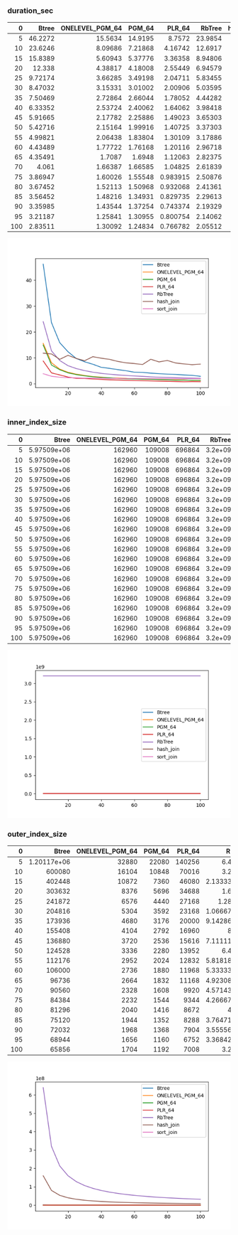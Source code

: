 ### duration_sec

|   0 |    Btree |   ONELEVEL_PGM_64 |   PGM_64 |   PLR_64 |   RbTree |   hash_join |   sort_join |
|----:|---------:|------------------:|---------:|---------:|---------:|------------:|------------:|
|   5 | 46.2272  |          15.5634  | 14.9195  | 8.7572   | 23.9854  |    11.7958  |     3.84788 |
|  10 | 23.6246  |           8.09686 |  7.21868 | 4.16742  | 12.6917  |    11.4877  |     2.85802 |
|  15 | 15.8389  |           5.60943 |  5.37776 | 3.36358  |  8.94806 |     9.40484 |     2.48776 |
|  20 | 12.338   |           4.38817 |  4.18008 | 2.55449  |  6.94579 |    10.9515  |     2.29145 |
|  25 |  9.72174 |           3.66285 |  3.49198 | 2.04711  |  5.83455 |     9.75769 |     2.24089 |
|  30 |  8.47032 |           3.15331 |  3.01002 | 2.00906  |  5.03595 |     8.85552 |     2.12736 |
|  35 |  7.50469 |           2.72864 |  2.66044 | 1.78052  |  4.44282 |    10.4283  |     2.1464  |
|  40 |  6.33352 |           2.53724 |  2.40062 | 1.64062  |  3.98418 |     9.85092 |     2.09618 |
|  45 |  5.91665 |           2.17782 |  2.25886 | 1.49023  |  3.65303 |     9.40229 |     2.00957 |
|  50 |  5.42716 |           2.15164 |  1.99916 | 1.40725  |  3.37303 |     8.60774 |     2.00552 |
|  55 |  4.99821 |           2.06438 |  1.83804 | 1.30109  |  3.17886 |     8.04842 |     1.97    |
|  60 |  4.43489 |           1.77722 |  1.76168 | 1.20116  |  2.96718 |     7.78636 |     1.98027 |
|  65 |  4.35491 |           1.7087  |  1.6948  | 1.12063  |  2.82375 |     7.38797 |     1.96308 |
|  70 |  4.061   |           1.66387 |  1.66585 | 1.04825  |  2.61839 |     9.42779 |     1.94919 |
|  75 |  3.86947 |           1.60026 |  1.55548 | 0.983915 |  2.50876 |     8.41002 |     1.95757 |
|  80 |  3.67452 |           1.52113 |  1.50968 | 0.932068 |  2.41361 |     8.96572 |     1.93854 |
|  85 |  3.56452 |           1.48216 |  1.34931 | 0.829735 |  2.29613 |     7.99872 |     1.93746 |
|  90 |  3.35985 |           1.43544 |  1.37254 | 0.743374 |  2.19329 |     7.64295 |     1.91513 |
|  95 |  3.21187 |           1.25841 |  1.30955 | 0.800754 |  2.14062 |     7.32415 |     1.93293 |
| 100 |  2.83511 |           1.30092 |  1.24834 | 0.766782 |  2.05512 |     7.55442 |     1.91444 |

![duration_sec.png](duration_sec.png)

### inner_index_size

|   0 |       Btree |   ONELEVEL_PGM_64 |   PGM_64 |   PLR_64 |   RbTree |   hash_join |   sort_join |
|----:|------------:|------------------:|---------:|---------:|---------:|------------:|------------:|
|   5 | 5.97509e+06 |            162960 |   109008 |   696864 |  3.2e+09 |         nan |         nan |
|  10 | 5.97509e+06 |            162960 |   109008 |   696864 |  3.2e+09 |         nan |         nan |
|  15 | 5.97509e+06 |            162960 |   109008 |   696864 |  3.2e+09 |         nan |         nan |
|  20 | 5.97509e+06 |            162960 |   109008 |   696864 |  3.2e+09 |         nan |         nan |
|  25 | 5.97509e+06 |            162960 |   109008 |   696864 |  3.2e+09 |         nan |         nan |
|  30 | 5.97509e+06 |            162960 |   109008 |   696864 |  3.2e+09 |         nan |         nan |
|  35 | 5.97509e+06 |            162960 |   109008 |   696864 |  3.2e+09 |         nan |         nan |
|  40 | 5.97509e+06 |            162960 |   109008 |   696864 |  3.2e+09 |         nan |         nan |
|  45 | 5.97509e+06 |            162960 |   109008 |   696864 |  3.2e+09 |         nan |         nan |
|  50 | 5.97509e+06 |            162960 |   109008 |   696864 |  3.2e+09 |         nan |         nan |
|  55 | 5.97509e+06 |            162960 |   109008 |   696864 |  3.2e+09 |         nan |         nan |
|  60 | 5.97509e+06 |            162960 |   109008 |   696864 |  3.2e+09 |         nan |         nan |
|  65 | 5.97509e+06 |            162960 |   109008 |   696864 |  3.2e+09 |         nan |         nan |
|  70 | 5.97509e+06 |            162960 |   109008 |   696864 |  3.2e+09 |         nan |         nan |
|  75 | 5.97509e+06 |            162960 |   109008 |   696864 |  3.2e+09 |         nan |         nan |
|  80 | 5.97509e+06 |            162960 |   109008 |   696864 |  3.2e+09 |         nan |         nan |
|  85 | 5.97509e+06 |            162960 |   109008 |   696864 |  3.2e+09 |         nan |         nan |
|  90 | 5.97509e+06 |            162960 |   109008 |   696864 |  3.2e+09 |         nan |         nan |
|  95 | 5.97509e+06 |            162960 |   109008 |   696864 |  3.2e+09 |         nan |         nan |
| 100 | 5.97509e+06 |            162960 |   109008 |   696864 |  3.2e+09 |         nan |         nan |

![inner_index_size.png](inner_index_size.png)

### outer_index_size

|   0 |            Btree |   ONELEVEL_PGM_64 |   PGM_64 |   PLR_64 |      RbTree |   hash_join |   sort_join |
|----:|-----------------:|------------------:|---------:|---------:|------------:|------------:|------------:|
|   5 |      1.20117e+06 |             32880 |    22080 |   140256 | 6.4e+08     | 1.6e+08     |         nan |
|  10 | 600080           |             16104 |    10848 |    70016 | 3.2e+08     | 8e+07       |         nan |
|  15 | 402448           |             10872 |     7360 |    46080 | 2.13333e+08 | 5.33333e+07 |         nan |
|  20 | 303632           |              8376 |     5696 |    34688 | 1.6e+08     | 4e+07       |         nan |
|  25 | 241872           |              6576 |     4440 |    27168 | 1.28e+08    | 3.2e+07     |         nan |
|  30 | 204816           |              5304 |     3592 |    23168 | 1.06667e+08 | 2.66667e+07 |         nan |
|  35 | 173936           |              4680 |     3176 |    20000 | 9.14286e+07 | 2.28571e+07 |         nan |
|  40 | 155408           |              4104 |     2792 |    16960 | 8e+07       | 2e+07       |         nan |
|  45 | 136880           |              3720 |     2536 |    15616 | 7.11111e+07 | 1.77778e+07 |         nan |
|  50 | 124528           |              3336 |     2280 |    13952 | 6.4e+07     | 1.6e+07     |         nan |
|  55 | 112176           |              2952 |     2024 |    12832 | 5.81818e+07 | 1.45455e+07 |         nan |
|  60 | 106000           |              2736 |     1880 |    11968 | 5.33333e+07 | 1.33333e+07 |         nan |
|  65 |  96736           |              2664 |     1832 |    11168 | 4.92308e+07 | 1.23077e+07 |         nan |
|  70 |  90560           |              2328 |     1608 |     9920 | 4.57143e+07 | 1.14286e+07 |         nan |
|  75 |  84384           |              2232 |     1544 |     9344 | 4.26667e+07 | 1.06667e+07 |         nan |
|  80 |  81296           |              2040 |     1416 |     8672 | 4e+07       | 1e+07       |         nan |
|  85 |  75120           |              1944 |     1352 |     8288 | 3.76471e+07 | 9.41177e+06 |         nan |
|  90 |  72032           |              1968 |     1368 |     7904 | 3.55556e+07 | 8.8889e+06  |         nan |
|  95 |  68944           |              1656 |     1160 |     6752 | 3.36842e+07 | 8.42106e+06 |         nan |
| 100 |  65856           |              1704 |     1192 |     7008 | 3.2e+07     | 8e+06       |         nan |

![outer_index_size.png](outer_index_size.png)

